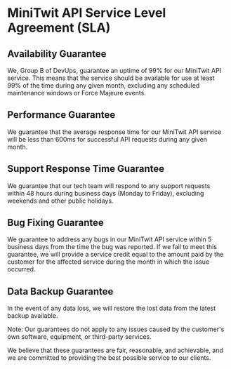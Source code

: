 # MiniTwit API Service Level Agreement (SLA)


## Availability Guarantee
We, Group B of DevUps, guarantee an uptime of 99% for our MiniTwit API service. This means that the service should be available for use at least 99% of the time during any given month, excluding any scheduled maintenance windows or Force Majeure events.

## Performance Guarantee
We guarantee that the average response time for our MiniTwit API service will be less than 600ms for successful API requests during any given month.

## Support Response Time Guarantee
We guarantee that our tech team will respond to any support requests within 48 hours during business days (Monday to Friday), excluding weekends and other public holidays.

## Bug Fixing Guarantee
We guarantee to address any bugs in our MiniTwit API service within 5 business days from the time the bug was reported. If we fail to meet this guarantee, we will provide a service credit equal to the amount paid by the customer for the affected service during the month in which the issue occurred.

## Data Backup Guarantee
In the event of any data loss, we will restore the lost data from the latest backup available.

Note: Our guarantees do not apply to any issues caused by the customer's own software, equipment, or third-party services.

We believe that these guarantees are fair, reasonable, and achievable, and we are committed to providing the best possible service to our clients.

